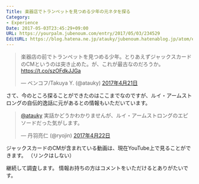 ```yaml
---
Title: 楽器店でトランペットを見つめる少年の元ネタを探る
Category:
- Experience
Date: 2017-05-03T23:45:29+09:00
URL: https://yourpalm.jubenoum.com/entry/2017/05/03/234529
EditURL: https://blog.hatena.ne.jp/atauky/jubenoum.hatenablog.jp/atom/entry/10328749687242832423
---
```




<blockquote class="twitter-tweet" data-lang="ja"><p lang="ja" dir="ltr">楽器店の前でトランペットを見つめる少年。とりあえずジャックスカードのCMというのは突き止めた。が、これが最古なのだろうか。 <a href="https://t.co/szOFdkJJGa">https://t.co/szOFdkJJGa</a></p>&mdash; ベンコフ/Takuya Y. (@atauky) <a href="https://twitter.com/atauky/status/855542023662600193">2017年4月21日</a></blockquote>
<script async src="//platform.twitter.com/widgets.js" charset="utf-8"></script>

さて、今のところ探ることができたのはここまでなのですが、ルイ・アームストロングの自伝的逸話に元があるとの情報もいただいています。

<blockquote class="twitter-tweet" data-lang="ja"><p lang="ja" dir="ltr"><a href="https://twitter.com/atauky">@atauky</a> 実話かどうかわかりませんが、ルイ・アームストロングのエピソードだった気がします。</p>&mdash; 丹羽亮仁 (@ryojin) <a href="https://twitter.com/ryojin/status/855587173172523010">2017年4月22日</a></blockquote>
<script async src="//platform.twitter.com/widgets.js" charset="utf-8"></script>

ジャックスカードのCMが含まれている動画は、現在YouTube上で見ることができます。
（リンクはしない）

継続して調査します。
情報お持ちの方はコメントをいただけるとありがたいです。

